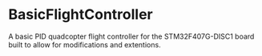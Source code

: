 # BasicFlightController
A basic PID quadcopter flight controller for the STM32F407G-DISC1 board built to allow for modifications and extentions.


